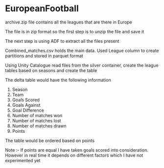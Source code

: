 # EuropeanFootball

archive.zip file contains all the leagues that are there in Europe

The file is in zip format so the first step is to unzip the file and save it

The next step is using ADF to extract all the files present

Combined_matches.csv holds the main data. Used League column to create partitions and stored in parquet format

Using Unity Catalogue read files from the silver container, create the league tables based on seasons and create the table

The delta table would have the following information
1. Season
2. Team
3. Goals Scored
4. Goals Against
5. Goal Difference
6. Number of matches won
7. Number of matches lost
8. Number of matches drawn
9. Points

The table would be ordered based on points

Note :- If points are equal I have taken goals scored into consideration. However in real time it depends on different factors which I have not experimented yet
